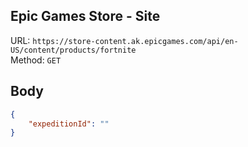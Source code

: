 ## Epic Games Store - Site
URL: `https://store-content.ak.epicgames.com/api/en-US/content/products/fortnite`\
Method: `GET`

## Body
```json
{
    "expeditionId": ""
}
```
